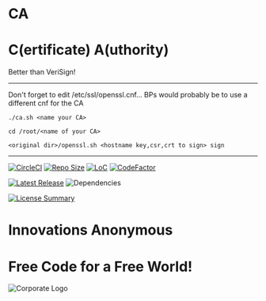 # CA
C(ertificate) A(uthority)
==========

Better than VeriSign!

----------
Don't forget to edit /etc/ssl/openssl.cnf...
BPs would probably be to use a different cnf for the CA

`./ca.sh <name your CA>`

`cd /root/<name of your CA>`

`<original dir>/openssl.sh <hostname key,csr,crt to sign> sign`

----------
[![CircleCI](https://img.shields.io/circleci/build/github/InnovAnon-Inc/CA?color=%23FF1100&logo=InnovAnon%2C%20Inc.&logoColor=%23FF1133&style=plastic)](https://circleci.com/gh/InnovAnon-Inc/CA)
[![Repo Size](https://img.shields.io/github/repo-size/InnovAnon-Inc/CA?color=%23FF1100&logo=InnovAnon%2C%20Inc.&logoColor=%23FF1133&style=plastic)](https://github.com/InnovAnon-Inc/CA)
[![LoC](https://tokei.rs/b1/github/InnovAnon-Inc/CA?category=code)](https://github.com/InnovAnon-Inc/CA)
[![CodeFactor](https://www.codefactor.io/repository/github/InnovAnon-Inc/CA/badge)](https://www.codefactor.io/repository/github/InnovAnon-Inc/CA)

[![Latest Release](https://img.shields.io/github/commits-since/InnovAnon-Inc/CA/latest?color=%23FF1100&include_prereleases&logo=InnovAnon%2C%20Inc.&logoColor=%23FF1133&style=plastic)](https://github.com/InnovAnon-Inc/CA/releases/latest)
![Dependencies](https://img.shields.io/librariesio/github/InnovAnon-Inc/CA?color=%23FF1100&style=plastic)

[![License Summary](https://img.shields.io/github/license/InnovAnon-Inc/CA?color=%23FF1100&label=Free%20Code%20for%20a%20Free%20World%21&logo=InnovAnon%2C%20Inc.&logoColor=%23FF1133&style=plastic)](https://tldrlegal.com/license/unlicense#summary)

# Innovations Anonymous
Free Code for a Free World!
==========
![Corporate Logo](https://innovanon-inc.github.io/assets/images/logo.gif)

